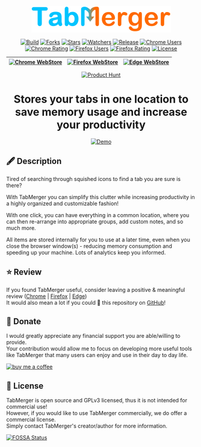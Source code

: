 <!-- markdownlint-disable-next-line MD033 MD041 -->
<div align="center">

![tabmerger logo](./public/images/logo-full-rescale.PNG)

[![Build][build status]](https://github.com/lbragile/TabMerger/actions) [![Forks][gh forks]](https://github.com/lbragile/TabMerger/network/members) [![Stars][gh stars]](https://github.com/lbragile/TabMerger/stargazers) [![Watchers][gh watchers]](https://github.com/lbragile/TabMerger/watchers) [![Release][release]](https://github.com/lbragile/TabMerger/releases/tag/v2.0.0) [![Chrome Users][chromeusers]](https://chrome.google.com/webstore/detail/tabmerger/inmiajapbpafmhjleiebcamfhkfnlgoc) [![Chrome Rating][chromerating]](https://chrome.google.com/webstore/detail/tabmerger/inmiajapbpafmhjleiebcamfhkfnlgoc) [![Firefox Users][firefoxusers]](https://addons.mozilla.org/en-US/firefox/addon/tabmerger/) [![Firefox Rating][firefoxrating]](https://addons.mozilla.org/en-US/firefox/addon/tabmerger/) [![License][license]](https://github.com/lbragile/TabMerger/blob/master/LICENSE.md)

| [![Chrome WebStore](https://i.imgur.com/NKFtwOA.png)](http://chrome.google.com/webstore/detail/tabmerger/inmiajapbpafmhjleiebcamfhkfnlgoc/) | [![Firefox WebStore](https://i.imgur.com/YTz727e.png)](https://addons.mozilla.org/en-CA/firefox/addon/tabmerger/) | [![Edge WebStore](https://i.imgur.com/YQR2RYd.png)](https://microsoftedge.microsoft.com/addons/detail/tabmerger/eogjdfjemlgmbblgkjlcgdehbeoodbfn) |
| ------------------------------------------------------------------------------------------------------------------------------------------- | ----------------------------------------------------------------------------------------------------------------- | ------------------------------------------------------------------------------------------------------------------------------------------------- |

[![Product Hunt](https://api.producthunt.com/widgets/embed-image/v1/featured.svg?post_id=283682&theme=light)](https://www.producthunt.com/posts/tabmerger?utm_source=badge-featured&utm_medium=badge&utm_souce=badge-tabmerger)

# Stores your tabs in one location to save memory usage and increase your productivity

[![Demo](https://i.imgur.com/tjhu6OQ.png)](https://www.youtube.com/watch?v=buu6iot1wcg&feature=youtu.be&hd=1)

</div>

## 🖋 Description

Tired of searching through squished icons to find a tab you are sure is there?

With TabMerger you can simplify this clutter while increasing productivity in a highly organized and customizable fashion!

With one click, you can have everything in a common location, where you can then re-arrange into appropriate groups, add custom notes, and so much more.

All items are stored internally for you to use at a later time, even when you close the browser window(s) - reducing memory consumption and speeding up your machine. Lots of analytics keep you informed.

## ⭐ Review

If you found TabMerger useful, consider leaving a positive & meaningful review ([Chrome](https://chrome.google.com/webstore/detail/tabmerger/inmiajapbpafmhjleiebcamfhkfnlgoc/reviews) | [Firefox](https://addons.mozilla.org/en-CA/firefox/addon/tabmerger/) | [Edge](https://microsoftedge.microsoft.com/addons/detail/tabmerger/eogjdfjemlgmbblgkjlcgdehbeoodbfn))
\
It would also mean a lot if you could 🌟 this repository on [GitHub](https://www.github.com/lbragile/TabMerger)!

## 💸 Donate

I would greatly appreciate any financial support you are able/willing to provide.
\
Your contribution would allow me to focus on developing more useful tools like TabMerger that many users can enjoy and use in their day to day life.

[![buy me a coffee][buycoffee]](https://www.buymeacoffee.com/lbragile)

## 🚓 License

TabMerger is open source and GPLv3 licensed, thus it is not intended for commercial use!
\
However, if you would like to use TabMerger commercially, we do offer a commercial license.
\
Simply contact TabMerger's creator/author for more information.

[![FOSSA Status][fossa]](https://app.fossa.com/reports/da0dd9bb-6c2b-489b-9710-a1976b255696)

<!-- Donation Information -->

[buycoffee]: https://img.buymeacoffee.com/button-api/?text=Buy%20me%20a%20coffee&emoji=&slug=lbragile&button_colour=FFDD00&font_colour=000000&font_family=Cookie&outline_colour=000000&coffee_colour=ffffff

<!-- Badges -->

[build status]: https://img.shields.io/github/workflow/status/lbragile/TabMerger/TabMerger%20Unit%20Testing?label=Build&style=flat-square&logo=github
[gh forks]: https://img.shields.io/github/forks/lbragile/TabMerger?label=Forks&logo=github&style=flat-square
[gh stars]: https://img.shields.io/github/stars/lbragile/TabMerger?label=Stars&style=flat-square&logo=github
[gh watchers]: https://img.shields.io/github/watchers/lbragile/TabMerger?label=Watchers&logo=github&style=flat-square
[release]: https://img.shields.io/github/v/release/lbragile/TabMerger?label=Release&logo=Github&style=flat-square
[license]: https://img.shields.io/github/license/lbragile/tabmerger?label=License&style=flat-square&logo=github
[firefoxusers]: https://img.shields.io/amo/users/%7B19feb84f-3a0b-4ca3-bbae-211b52eb158b%7D?label=Users&style=flat-square&logo=firefox
[firefoxrating]: https://img.shields.io/amo/rating/%257B19feb84f-3a0b-4ca3-bbae-211b52eb158b%257D?label=Rating&style=flat-square&logo=firefox
[firefoxdownloads]: https://img.shields.io/amo/dw/%257B19feb84f-3a0b-4ca3-bbae-211b52eb158b%257D?label=Downloads&style=flat-square&logo=firefox
[chromeusers]: https://img.shields.io/chrome-web-store/users/inmiajapbpafmhjleiebcamfhkfnlgoc?label=Users&style=flat-square&logo=google&logoColor=white
[chromerating]: https://img.shields.io/chrome-web-store/rating/inmiajapbpafmhjleiebcamfhkfnlgoc?label=Rating&style=flat-square&logo=google&logoColor=white
[fossa]: https://app.fossa.com/api/projects/git%2Bgithub.com%2Flbragile%2FTabMerger.svg?type=large
